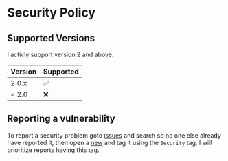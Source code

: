 # Security Policy

## Supported Versions

I activly support version 2 and above.

| Version | Supported          |
| ------- | ------------------ |
| 2.0.x   | ✅ |
| < 2.0   | ❌ |

## Reporting a vulnerability

To report a security problem goto [issues](https://github.com/dsorlov/swemail) and search so no one else already have reported it, then open a [new](https://github.com/dsorlov/swemail/issues/new) and tag it using the `Security` tag. I will prioritize reports having this tag.